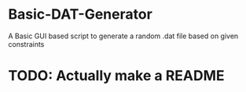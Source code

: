 # Basic-DAT-Generator
A Basic GUI based script to generate a random .dat file based on given constraints



<h1>TODO: Actually make a README</h1>
